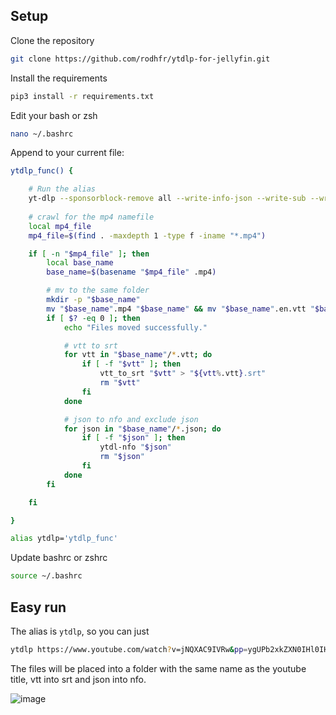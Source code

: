 ## Setup
Clone the repository
```bash
git clone https://github.com/rodhfr/ytdlp-for-jellyfin.git
```

Install the requirements

```bash
pip3 install -r requirements.txt
```

Edit your bash or zsh

```bash
nano ~/.bashrc
```

Append to your current file:
```bash
ytdlp_func() {

    # Run the alias
    yt-dlp --sponsorblock-remove all --write-info-json --write-sub --write-auto-sub -f "bestvideo[ext=mp4]+bestaudio[ext=opus]/best" "$@"
    
    # crawl for the mp4 namefile
    local mp4_file
    mp4_file=$(find . -maxdepth 1 -type f -iname "*.mp4")

    if [ -n "$mp4_file" ]; then
        local base_name
        base_name=$(basename "$mp4_file" .mp4)

        # mv to the same folder
        mkdir -p "$base_name"
        mv "$base_name".mp4 "$base_name" && mv "$base_name".en.vtt "$base_name" && mv "$base_name".info.json "$base_name"
        if [ $? -eq 0 ]; then
            echo "Files moved successfully."

            # vtt to srt
            for vtt in "$base_name"/*.vtt; do
                if [ -f "$vtt" ]; then
                    vtt_to_srt "$vtt" > "${vtt%.vtt}.srt"
                    rm "$vtt"
                fi
            done

            # json to nfo and exclude json
            for json in "$base_name"/*.json; do
                if [ -f "$json" ]; then
                    ytdl-nfo "$json"
                    rm "$json"
                fi
            done   
        fi

    fi

}

alias ytdlp='ytdlp_func' 
```
Update bashrc or zshrc
```bash
source ~/.bashrc
```

## Easy run
The alias is `ytdlp`, so you can just

```bash
ytdlp https://www.youtube.com/watch?v=jNQXAC9IVRw&pp=ygUPb2xkZXN0IHl0IHZpZGVv
```

The files will be placed into a folder with the same name as the youtube title, vtt into srt and json into nfo.

![image](https://github.com/rodhfr/ytdlp-for-jellyfin/assets/83579016/2a83617a-4988-4e0e-ab9e-2bcd2dac89ac)





